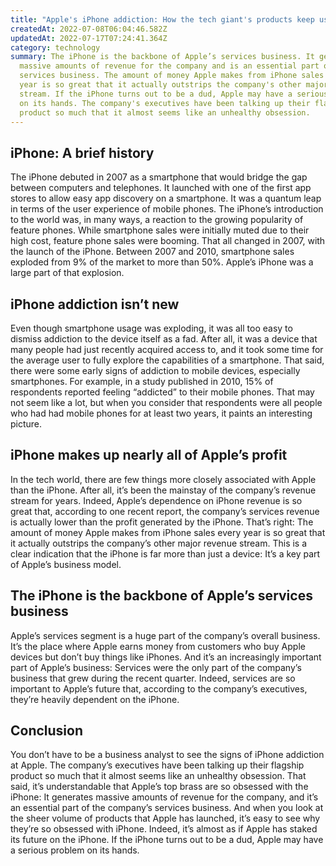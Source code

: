 ```yaml
---
title: "Apple's iPhone addiction: How the tech giant's products keep us hooked"
createdAt: 2022-07-08T06:04:46.582Z
updatedAt: 2022-07-17T07:24:41.364Z
category: technology
summary: The iPhone is the backbone of Apple’s services business. It generates
  massive amounts of revenue for the company and is an essential part of its
  services business. The amount of money Apple makes from iPhone sales every
  year is so great that it actually outstrips the company's other major revenue
  stream. If the iPhone turns out to be a dud, Apple may have a serious problem
  on its hands. The company's executives have been talking up their flagship
  product so much that it almost seems like an unhealthy obsession.
---
```


## iPhone: A brief history

The iPhone debuted in 2007 as a smartphone that would bridge the gap between computers and telephones. It launched with one of the first app stores to allow easy app discovery on a smartphone. It was a quantum leap in terms of the user experience of mobile phones.
The iPhone’s introduction to the world was, in many ways, a reaction to the growing popularity of feature phones. While smartphone sales were initially muted due to their high cost, feature phone sales were booming.
That all changed in 2007, with the launch of the iPhone. Between 2007 and 2010, smartphone sales exploded from 9% of the market to more than 50%. Apple’s iPhone was a large part of that explosion.

## iPhone addiction isn’t new

Even though smartphone usage was exploding, it was all too easy to dismiss addiction to the device itself as a fad. After all, it was a device that many people had just recently acquired access to, and it took some time for the average user to fully explore the capabilities of a smartphone.
That said, there were some early signs of addiction to mobile devices, especially smartphones. For example, in a study published in 2010, 15% of respondents reported feeling “addicted” to their mobile phones. That may not seem like a lot, but when you consider that respondents were all people who had had mobile phones for at least two years, it paints an interesting picture.

## iPhone makes up nearly all of Apple’s profit

In the tech world, there are few things more closely associated with Apple than the iPhone. After all, it’s been the mainstay of the company’s revenue stream for years.
Indeed, Apple’s dependence on iPhone revenue is so great that, according to one recent report, the company’s services revenue is actually lower than the profit generated by the iPhone.
That’s right: The amount of money Apple makes from iPhone sales every year is so great that it actually outstrips the company’s other major revenue stream.
This is a clear indication that the iPhone is far more than just a device: It’s a key part of Apple’s business model.

## The iPhone is the backbone of Apple’s services business

Apple’s services segment is a huge part of the company’s overall business. It’s the place where Apple earns money from customers who buy Apple devices but don’t buy things like iPhones.
And it’s an increasingly important part of Apple’s business: Services were the only part of the company’s business that grew during the recent quarter.
Indeed, services are so important to Apple’s future that, according to the company’s executives, they’re heavily dependent on the iPhone.

## Conclusion

You don’t have to be a business analyst to see the signs of iPhone addiction at Apple. The company’s executives have been talking up their flagship product so much that it almost seems like an unhealthy obsession. That said, it’s understandable that Apple’s top brass are so obsessed with the iPhone: It generates massive amounts of revenue for the company, and it’s an essential part of the company’s services business. And when you look at the sheer volume of products that Apple has launched, it’s easy to see why they’re so obsessed with iPhone.
Indeed, it’s almost as if Apple has staked its future on the iPhone. If the iPhone turns out to be a dud, Apple may have a serious problem on its hands.
